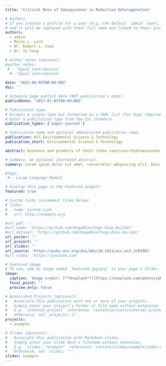 ```yaml
---
title: 'Critical Role of Semiquinones in Reductive Dehalogenation'

# Authors
# If you created a profile for a user (e.g. the default `admin` user), write the username (folder name) here
# and it will be replaced with their full name and linked to their profile.
authors:
  - admin
  - Myron L. Lard
  - Dr. Robert L. Cook
  - Dr. Yu Yang

# Author notes (optional)
#author_notes:
 # - 'Equal contribution'
  #- 'Equal contribution'

date: '2023-09-05T00:00:00Z'
doi: ''

# Schedule page publish date (NOT publication's date).
publishDate: '2017-01-01T00:00:00Z'

# Publication type.
# Accepts a single type but formatted as a YAML list (for Hugo requirements).
# Enter a publication type from the CSL standard.
publication_types: ['paper-journal']

# Publication name and optional abbreviated publication name.
publication: ACS Environmental Science & Technology
publication_short: Environmental Science & Technology

abstract: Quinones and products of their redox reactions(hydroquinones and semiquinones) have been suggested as importantplayers in the reductive dehalogenation of organohalogens mediated bynatural and pyrogenic organic matter, although based on limited directevidence. This study focused on the reductive dehalogenation of amodel organohalogen (triclosan) by 1,4-benzohydroquinone (H2Q).In the presence of H2Q only, degradation of triclosan does not occurwithin the experimental period (up to 288 h); however, it takes place inthe presence of H2Q and FeCl3 under anoxic conditions at pH 5 and 7(above the pKa of SQ = 4.1) only to be halted in the presence ofdissolved oxygen. Kinetic simulation and thermodynamic calculationsindicated that benzosemiquinone (SQ−) is responsible for thereductive degradation of triclosan, with the fitted rate constant forthe reaction between SQ− and triclosan being 317 M−2 h−1. The critical role of semiquinones in reductive dehalogenation can berelevant to a wide range of quinones in natural and engineering systems based on the reported oxidation−reduction potentials ofquinones/semiquinones and semiquinones/hydroquinones and supported by experiments with additional model hydroquinones.

# Summary. An optional shortened abstract.
summary: Lorem ipsum dolor sit amet, consectetur adipiscing elit. Duis posuere tellus ac convallis placerat. Proin tincidunt magna sed ex sollicitudin condimentum.

#tags:
 # - Large Language Models

# Display this page in the Featured widget?
featured: true

# Custom links (uncomment lines below)
# links:
# - name: Custom Link
#   url: http://example.org

#url_pdf: ''
#url_code: 'https://github.com/HugoBlox/hugo-blox-builder'
#url_dataset: 'https://github.com/HugoBlox/hugo-blox-builder'
url_poster: ''
url_project: ''
url_slides: ''
url_source: 'https://pubs.acs.org/doi/abs/10.1021/acs.est.3c03981'
#url_video: 'https://youtube.com'

# Featured image
# To use, add an image named `featured.jpg/png` to your page's folder.
image:
  caption: 'Image credit: [**Unsplash**](https://unsplash.com/photos/pLCdAaMFLTE)'
  focal_point: ''
  preview_only: false

# Associated Projects (optional).
#   Associate this publication with one or more of your projects.
#   Simply enter your project's folder or file name without extension.
#   E.g. `internal-project` references `content/project/internal-project/index.md`.
#   Otherwise, set `projects: []`.
projects:
  - example

# Slides (optional).
#   Associate this publication with Markdown slides.
#   Simply enter your slide deck's filename without extension.
#   E.g. `slides: "example"` references `content/slides/example/index.md`.
#   Otherwise, set `slides: ""`.
slides: example
---
```

